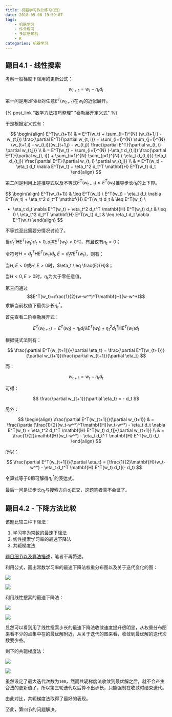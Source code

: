 ```yaml
---
title: 机器学习作业练习(四)
date: 2018-05-06 19:59:07
tags:
    - 机器学习
    - 作业练习
    - 多层感知机
    - R
categories:	机器学习
---
```


## 题目4.1 - 线性搜索

考察一般梯度下降用的更新公式：

$$
w_{t+1} = w_t - \eta_t d_t
$$

第一问是用`2阶泰勒`对任意$E^T(w_{t+1})$在$w_t$的近似展开。

{% post_link "数学方法技巧整理" "泰勒展开定义式" %}

于是根据定义式有：

$$
\begin{align}
E^T(w_{t+1}) & = E^T(w_t) + \sum_{i=1}^{N} (w_{t+1,i} - w_{t,i}) \frac{\partial E^T}{\partial w_{t, i}} + \sum_{i=1}^{N} \sum_{j=1}^{N} (w_{t+1,i} - w_{t,i})(w_{t+1,j} - w_{t,j}) \frac{\partial E^T}{\partial w_{t, i} \partial w_{t,j}} \\
& = E^T(w_t) + \sum_{i=1}^{N} (-\eta_t d_{t,i}) \frac{\partial E^T}{\partial w_{t, i}} + \sum_{i=1}^{N} \sum_{j=1}^{N} (-\eta_t d_{t,i})(-\eta_t d_{t,j}) \frac{\partial E^T}{\partial w_{t, i} \partial w_{t,j}} \\
& = E^T(w_t) - \eta_t d_t \nabla E^T(w_t) + \eta_t^2 d_t^T \mathbf{H} E^T(w_t) d_t
\end{align}
$$

第二问是利用上述推导式以及不等式$E^T(w_{t+1}) \leq E^T(w_t)$推导步长$\eta_t$的上下界。

$$
\begin{align}
E^T(w_{t+1}) & \leq E^T(w_t) \\
E^T(w_t) - \eta_t d_t \nabla E^T(w_t) + \eta_t^2 d_t^T \mathbf{H} E^T(w_t) d_t & \leq E^T(w_t) \\
- \eta_t d_t \nabla E^T(w_t) + \eta_t^2 d_t^T \mathbf{H} E^T(w_t) d_t & \leq 0 \\
\eta_t^2 d_t^T \mathbf{H} E^T(w_t) d_t & \leq \eta_t d_t \nabla E^T(w_t)
\end{align}
$$

不等式至此需要分情况讨论了。

当$d_t^T \mathbf{H} E^T(w_t) d_t > 0, d_t \nabla E^T(w_t) < 0$时，有且仅有$\eta_t=0$；

令符号$H=d_t^T \mathbf{H} E^T(w_t) d_t, E=d_t \nabla E^T(w_t)$，则有：

当$H,E<0$或$H,E>0$时，$\eta_t \leq \frac{E}{H}$；

当$H<0,E>0$时，$\eta_t$为大于零任意值。

第三问通过$$E^T(w_t)=\frac{1}{2}(w-w^*)^T\mathbf{H}(w-w^*)$$求解当前权值下最优步长$\eta_t^*$。

首先查看二阶泰勒展开式：

$$
E^T(w_{t+1}) = E^T(w_t) - \eta_t d_t \nabla E^T(w_t) + \eta_t^2 d_t^T \mathbf{H} E^T(w_t) d_t
$$

根据链式法则有：

$$
\frac{\partial E^T(w_{t+1})}{\partial \eta_t} = \frac{\partial E^T(w_{t+1})}{\partial w_{t+1}}\frac{\partial w_{t+1}}{\partial \eta_t}
$$

而：

$$
w_{t+1} = w_{t} - \eta_t d_t
$$

可得：

$$
\frac{\partial w_{t+1}}{\partial \eta_t} = - d_t
$$

另外：

$$
\begin{align}
\frac{\partial E^T(w_{t+1})}{\partial w_{t+1}} & = \frac{\partial[\frac{1}{2}(w_t-w^*)^T\mathbf{H}(w_t-w^*) - \eta_t d_t \nabla E^T(w_t) + \eta_t^2 d_t^T \mathbf{H} E^T(w_t) d_t]}{\partial w_{t+1}} \\
& = \frac{1}{2}\mathbf{H}(w_t-w^*) - \eta_t d_t^T \mathbf{H} E^T(w_t) d_t
\end{align}
$$

所以：

$$
\frac{\partial E^T(w_{t+1})}{\partial \eta_t} = [\frac{1}{2}\mathbf{H}(w_t-w^*) - \eta_t d_t^T \mathbf{H} E^T(w_t) d_t](- d_t)
$$

令算式等于0即可解得$\eta_t^*$的表达式。

最后一问是证步长$\eta_t$与搜索方向$d_t$正交，这题笔者真不会证了。

## 题目4.2 - 下降方法比较

该题比较三种下降法：

1. 学习率为常数的最速下降法
2. 线性搜索学习率的最速下降法
3. 共轭梯度法

[题目细节以及算法描述](https://github.com/CFWLoader/supreme-bassoon/blob/master/MachineIntelligence/e4/sheet04.pdf)，笔者不再赘述。

利用公式，画出常数学习率的最速下降法权重分布图以及关于迭代变化的图：

![](机器学习作业练习-四/e4-2a_w0vsw1-a.png)

![](机器学习作业练习-四/e4-2a_wvsi-a.png)

利用线性搜索的最速下降法：

![](机器学习作业练习-四/e4-2a_w0vsw1-b.png)

![](机器学习作业练习-四/e4-2a_wvsi-b.png)

显然可以看到用了线性搜索步长的最速下降法收敛速度提升很明显，从权重分布图来看不少的点集中在的最优解附近，从关于迭代的图来看，收敛到最优解的迭代次数要少些。

剩下的共轭梯度法：

![](机器学习作业练习-四/e4-2a_w0vsw1-c.png)

![](机器学习作业练习-四/e4-2a_wvsi-c.png)

虽然设定了最大迭代次数为`100`，然而共轭梯度法收敛到最优解之后，就不会产生合法的更新值了，所以第三轮迭代以后算不出步长，只能强制在收敛时结束迭代。

由此对比，共轭梯度法取得了最好的表现。

至此，第四节的问题解决。
